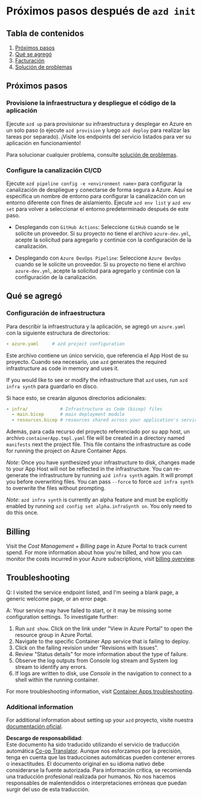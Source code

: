<!--
CO_OP_TRANSLATOR_METADATA:
{
  "original_hash": "be745fda2aef9ee7ea772119fc6cdcf7",
  "translation_date": "2025-05-16T15:41:44+00:00",
  "source_file": "04-PracticalImplementation/samples/csharp/src/next-steps.md",
  "language_code": "es"
}
-->
# Próximos pasos después de `azd init`

## Tabla de contenidos

1. [Próximos pasos](../../../../../../04-PracticalImplementation/samples/csharp/src)
2. [Qué se agregó](../../../../../../04-PracticalImplementation/samples/csharp/src)
3. [Facturación](../../../../../../04-PracticalImplementation/samples/csharp/src)
4. [Solución de problemas](../../../../../../04-PracticalImplementation/samples/csharp/src)

## Próximos pasos

### Provisione la infraestructura y despliegue el código de la aplicación

Ejecute `azd up` para provisionar su infraestructura y desplegar en Azure en un solo paso (o ejecute `azd provision` y luego `azd deploy` para realizar las tareas por separado). ¡Visite los endpoints del servicio listados para ver su aplicación en funcionamiento!

Para solucionar cualquier problema, consulte [solución de problemas](../../../../../../04-PracticalImplementation/samples/csharp/src).

### Configure la canalización CI/CD

Ejecute `azd pipeline config -e <environment name>` para configurar la canalización de despliegue y conectarse de forma segura a Azure. Aquí se especifica un nombre de entorno para configurar la canalización con un entorno diferente con fines de aislamiento. Ejecute `azd env list` y `azd env set` para volver a seleccionar el entorno predeterminado después de este paso.

- Desplegando con `GitHub Actions`: Seleccione `GitHub` cuando se le solicite un proveedor. Si su proyecto no tiene el archivo `azure-dev.yml`, acepte la solicitud para agregarlo y continúe con la configuración de la canalización.

- Desplegando con `Azure DevOps Pipeline`: Seleccione `Azure DevOps` cuando se le solicite un proveedor. Si su proyecto no tiene el archivo `azure-dev.yml`, acepte la solicitud para agregarlo y continúe con la configuración de la canalización.

## Qué se agregó

### Configuración de infraestructura

Para describir la infraestructura y la aplicación, se agregó un `azure.yaml` con la siguiente estructura de directorios:

```yaml
- azure.yaml     # azd project configuration
```

Este archivo contiene un único servicio, que referencia el App Host de su proyecto. Cuando sea necesario, use `azd` generates the required infrastructure as code in memory and uses it.

If you would like to see or modify the infrastructure that `azd` uses, run `azd infra synth` para guardarlo en disco.

Si hace esto, se crearán algunos directorios adicionales:

```yaml
- infra/            # Infrastructure as Code (bicep) files
  - main.bicep      # main deployment module
  - resources.bicep # resources shared across your application's services
```

Además, para cada recurso del proyecto referenciado por su app host, un archivo `containerApp.tmpl.yaml` file will be created in a directory named `manifests` next the project file. This file contains the infrastructure as code for running the project on Azure Container Apps.

*Note*: Once you have synthesized your infrastructure to disk, changes made to your App Host will not be reflected in the infrastructure. You can re-generate the infrastructure by running `azd infra synth` again. It will prompt you before overwriting files. You can pass `--force` to force `azd infra synth` to overwrite the files without prompting.

*Note*: `azd infra synth` is currently an alpha feature and must be explicitly enabled by running `azd config set alpha.infraSynth on`. You only need to do this once.

## Billing

Visit the *Cost Management + Billing* page in Azure Portal to track current spend. For more information about how you're billed, and how you can monitor the costs incurred in your Azure subscriptions, visit [billing overview](https://learn.microsoft.com/azure/developer/intro/azure-developer-billing).

## Troubleshooting

Q: I visited the service endpoint listed, and I'm seeing a blank page, a generic welcome page, or an error page.

A: Your service may have failed to start, or it may be missing some configuration settings. To investigate further:

1. Run `azd show`. Click on the link under "View in Azure Portal" to open the resource group in Azure Portal.
2. Navigate to the specific Container App service that is failing to deploy.
3. Click on the failing revision under "Revisions with Issues".
4. Review "Status details" for more information about the type of failure.
5. Observe the log outputs from Console log stream and System log stream to identify any errors.
6. If logs are written to disk, use *Console* in the navigation to connect to a shell within the running container.

For more troubleshooting information, visit [Container Apps troubleshooting](https://learn.microsoft.com/azure/container-apps/troubleshooting). 

### Additional information

For additional information about setting up your `azd` proyecto, visite nuestra [documentación oficial](https://learn.microsoft.com/azure/developer/azure-developer-cli/make-azd-compatible?pivots=azd-convert).

**Descargo de responsabilidad**:  
Este documento ha sido traducido utilizando el servicio de traducción automática [Co-op Translator](https://github.com/Azure/co-op-translator). Aunque nos esforzamos por la precisión, tenga en cuenta que las traducciones automáticas pueden contener errores o inexactitudes. El documento original en su idioma nativo debe considerarse la fuente autorizada. Para información crítica, se recomienda una traducción profesional realizada por humanos. No nos hacemos responsables de malentendidos o interpretaciones erróneas que puedan surgir del uso de esta traducción.